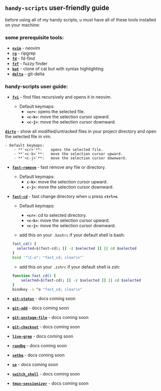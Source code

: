 ## `handy-scripts` user-friendly guide

before using all of my handy scripts, u must have all of these tools installed on your machine:

### some prerequisite tools:

- [**`nvim`**](https://github.com/neovim/neovim) - neovim
- [**`rg`**](https://github.com/BurntSushi/ripgrep) - ripgrep
- [**`fd`**](https://github.com/sharkdp/fd) - fd-find
- [**`fzf`**](https://github.com/junegunn/fzf) - fuzzy finder
- [**`bat`**](https://github.com/sharkdp/bat) - clone of cat but with syntax highlighting
- [**`delta`**](https://github.com/dandavison/delta) - git-delta

### handy-scripts user guide:

- [**`fvi`**](handy-scripts/fvi) - find files recursively and opens it in neovim.

    - Default keymaps:
        - **`<cr>`**: opens the selected file.
        - **`<c-k>`**: move the selection cursor upward.
        - **`<c-j>`**: move the selection cursor downward.

 [**`dirty`**](handy-scripts/dirty) - show all modified/untracked files in your project directory and open the selected file in vim.

    - Default keymaps:
        - **`<cr>`**:    opens the selected file.
        - **`<c-k>`**:   move the selection cursor upward.
        - **`<c-j>`**:   move the selection cursor downward.

- [**`fast-remove`**](handy-scripts/fast-remove) - fast remove any file or directory.

    - Default keymaps:
        - **`c-k>`**:   move the selection cursor upward.
        - **`c-j>`**:   move the selection cursor downward.

- [**`fast-cd`**](handy-scripts/fast-cd) - fast change directory when u press **`ctrl+o`**.

    - Default keymaps:
        - **`<cr>`**:   cd to selected directory.
        - **`<c-k>`**:  move the selection cursor upward.
        - **`<c-j>`**:  move the selection cursor downward.

    - add this on your `.bashrc` if your default shell is bash:
    ```sh
    fast_cd() {
      selected=$(fast-cd); [[ -z $selected ]] || cd $selected
    }
    bind '"\C-o": "fast_cd; clear\n"'
    ```

    - add this on your `.zshrc` if your default shell is zsh:
    ```sh
    function fast_cd() {
        selected=$(fast-cd); [[ -z $selected ]] || cd $selected
    }
    bindkey -s ^o "fast_cd; clear\n"
    ```
- [**`git-status`**](handy-scripts/git-status) - docs coming soon

- [**`git-add`**](handy-scripts/git-add) - docs coming soon

- [**`git-unstage-file`**](handy-scripts/git-unstage-file) - docs coming soon

- [**`git-checkout`**](handy-scripts/git-checkout) - docs coming soon

- [**`live-grep`**](handy-scripts/live-grep) - docs coming soon

- [**`randbg`**](handy-scripts/randbg) - docs coming soon

- [**`setbg`**](handy-scripts/setbg) - docs coming soon

- [**`se`**](handy-scripts/se) - docs coming soon

- [**`switch_shell`**](handy-scripts/switch_shell) - docs coming soon

- [**`tmux-sessionizer`**](handy-scripts/tmux-sessionizer) - docs coming soon
